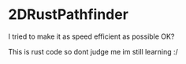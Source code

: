 # 2DRustPathfinder
I tried to make it as speed efficient as possible OK?

This is rust code so dont judge me im still learning :/
